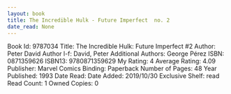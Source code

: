 ```yaml
---
layout: book
title: The Incredible Hulk - Future Imperfect  no. 2
date_read: None
---
```


Book Id: 9787034
Title: The Incredible Hulk: Future Imperfect #2
Author: Peter David
Author l-f: David, Peter
Additional Authors: George Pérez
ISBN: 0871359626
ISBN13: 9780871359629
My Rating: 4
Average Rating: 4.09
Publisher: Marvel Comics
Binding: Paperback
Number of Pages: 48
Year Published: 1993
Date Read: 
Date Added: 2019/10/30
Exclusive Shelf: read
Read Count: 1
Owned Copies: 0

